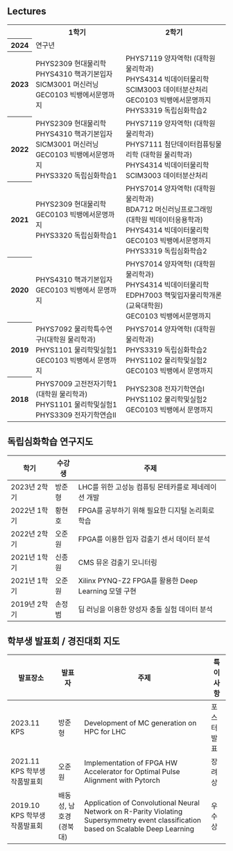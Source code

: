 ## Lectures

<table class="table">
  <tr><td></td><th>1학기</th><th>2학기</th></tr>
  <tr><th>2024</th><td colspan="2">연구년</td>
  <tr><th>2023</th><td>PHYS2309 현대물리학<br/>PHYS4310 핵과기본입자<br/>SICM3001 머신러닝<br/>GEC0103 빅뱅에서문명까지</td><td>PHYS7119 양자역학I (대학원 물리학과)<br/>PHYS4314 빅데이터물리학<br/>SCIM3003 데이터분산처리<br/>GEC0103 빅뱅에서문명까지<br/>PHYS3319 독립심화학습2</td></tr>
  <tr><th>2022</th><td>PHYS2309 현대물리학<br/>PHYS4310 핵과기본입자<br/>SICM3001 머신러닝<br/>GEC0103 빅뱅에서문명까지<br/>PHYS3320 독립심화학습1</td><td>PHYS7119 양자역학I (대학원 물리학과)<br/>PHYS7111 첨단데이터컴퓨팅물리학 (대학원 물리학과)<br/>PHYS4314 빅데이터물리학<br/>SCIM3003 데이터분산처리</td></tr>
  <tr><th>2021</th><td>PHYS2309 현대물리학<br/>GEC0103 빅뱅에서문명까지<br/>PHYS3320 독립심화학습1</td><td>PHYS7014 양자역학I (대학원 물리학과)<br/>BDA712 머신러닝프로그래밍 (대학원 빅데이터응용학과)<br/>PHYS4314 빅데이터물리학<br/>GEC0103 빅뱅에서문명까지<br/>PHYS3319 독립심화학습2</td></tr>
  <tr><th>2020</th><td>PHYS4310 핵과기본입자<br/>GEC0103 빅뱅에서 문명까지</td><td>PHYS7014 양자역학I (대학원 물리학과)<br/>PHYS4314 빅데이터물리학<br/>EDPH7003 핵및입자물리학개론 (교육대학원)<br/>GEC0103 빅뱅에서문명까지</td></tr>
  <tr><th>2019</th><td>PHYS7092 물리학특수연구Ⅰ(대학원 물리학과)<br/>PHYS1101 물리학및실험1<br/>GEC0103 빅뱅에서 문명까지</td><td>PHYS7014 양자역학I (대학원 물리학과)<br/>PHYS3319 독립심화학습2<br/>PHYS1102 물리학및실험2<br/>GEC0103 빅뱅에서 문명까지</td></tr>
  <tr><th>2018</th><td>PHYS7009 고전전자기학1 (대학원 물리학과)<br/>PHYS1101 물리학및실험1<br/>PHYS3309 전자기학연습II</td><td>PHYS2308 전자기학연습I<br/>PHYS1102 물리학및실험2<br/>GEC0103 빅뱅에서 문명까지</td></tr>
</table>


## 독립심화학습 연구지도

| 학기 | 수강생 | 주제 |
| ----------- | ----- | --------------------------------------- |
| 2023년 2학기 | 방준형 | LHC를 위한 고성능 컴퓨팅 몬테카를로 제네레이션 개발 |
| 2022년 1학기 | 황현호 | FPGA를 공부하기 위해 필요한 디지털 논리회로 학습 |
| 2022년 2학기 | 오준원 | FPGA를 이용한 입자 검출기 센서 데이터 분석 |
| 2021년 1학기 | 신종원 | CMS 뮤온 검출기 모니터링 |
| 2021년 1학기 | 오준원 | Xilinx PYNQ-Z2 FPGA를 활용한 Deep Learning 모델 구현 |
| 2019년 2학기 | 손정범 | 딥 러닝을 이용한 양성자 충돌 실험 데이터 분석 |


## 학부생 발표회 / 경진대회 지도

| 발표장소 | 발표자 | 주제 | 특이사항 |
| ------- | ---- | -------- | ---- |
| 2023.11 KPS | 방준형 | Development of MC generation on HPC for LHC | 포스터 발표 |
| 2021.11 KPS 학부생작품발표회 | 오준원 | Implementation of FPGA HW Accelerator for Optimal Pulse Alignment with Pytorch | 장려상 |
| 2019.10 KPS 학부생작품발표회 | 배동성, 남호경(경북대) | Application of Convolutional Neural Network on R-Parity Violating Supersymmetry event classification based on Scalable Deep Learning | 우수상 |
